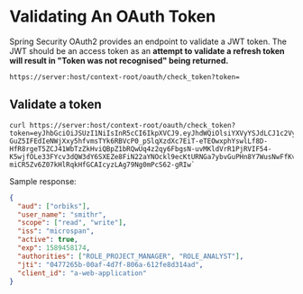 # Validating An OAuth Token

Spring Security OAuth2 provides an endpoint to validate a JWT token. The JWT should be an access token as an **attempt to validate a refresh token will result in "Token was not recognised" being returned.**

`https://server:host/context-root/oauth/check_token?token=`

## Validate a token

```
curl https://server:host/context-root/oauth/check_token?
token=eyJhbGciOiJSUzI1NiIsInR5cCI6IkpXVCJ9.eyJhdWQiOlsiYXVyYSJdLCJ1c2VyX25hbWUiOiJTTUlUSFIiLCJzY29wZSI6WyJyZWFkIiwid3JpdGUiXSwiaXNzIjoiY29tcmFkIiwiZXhwIjoxNTg5NDU4MTc0LCJhdXRob3JpdGllcyI6WyJST0xFX0NPTlNVTFQiLCJST0xFX1BSRUFVVEhfVVNFUiIsIlJPTEVfU1UiLCJST0xFX1ZFUklGSUNBVElPTiJdLCJqdGkiOiIwNDc3MjY1Yi0wMGFmLTRkN2YtODA2YS02MTJmZThkMzE0YWQiLCJjbGllbnRfaWQiOiJ3ZWItYXBwLWNvbXBsZXRlbHktdHJ1c3RlZCJ9.aFE-GuZ5IFEdIeNWjXxy5hfvmsTYk6RBVcP0_pSlqXzdXc7EiT-eTEOwxphYswlLf8D-HfR8rgeT5ZCJ41WbTzZkHviQBpZ1bRQwUq4z2qy6FbgsN-uvMKldVrR1PjRVIF54-K5wjfOLe33FYcv3dQW3dY6SXEZe8FiN22aYNOckl9ecKtURNGa7ybvGuPHn8Y7WusNwFfKvhkM4M7DeCs8CwyPocGt4AZ071q4qYHRiW44xADL0VxMkirYJI61jxWOZL20gDmUO0kX0R9mDw2ivCjDvTfQXeJOdAXSi-miCR5Zv6Z07kHlRqkHfGCAIcyzLAg79Ng0mPcS62-gRIw`
```

Sample response:

```json
{
  "aud": ["orbiks"],
  "user_name": "smithr",
  "scope": ["read", "write"],
  "iss": "microspan",
  "active": true,
  "exp": 1589458174,
  "authorities": ["ROLE_PROJECT_MANAGER", "ROLE_ANALYST"],
  "jti": "0477265b-00af-4d7f-806a-612fe8d314ad",
  "client_id": "a-web-application"
}
```
